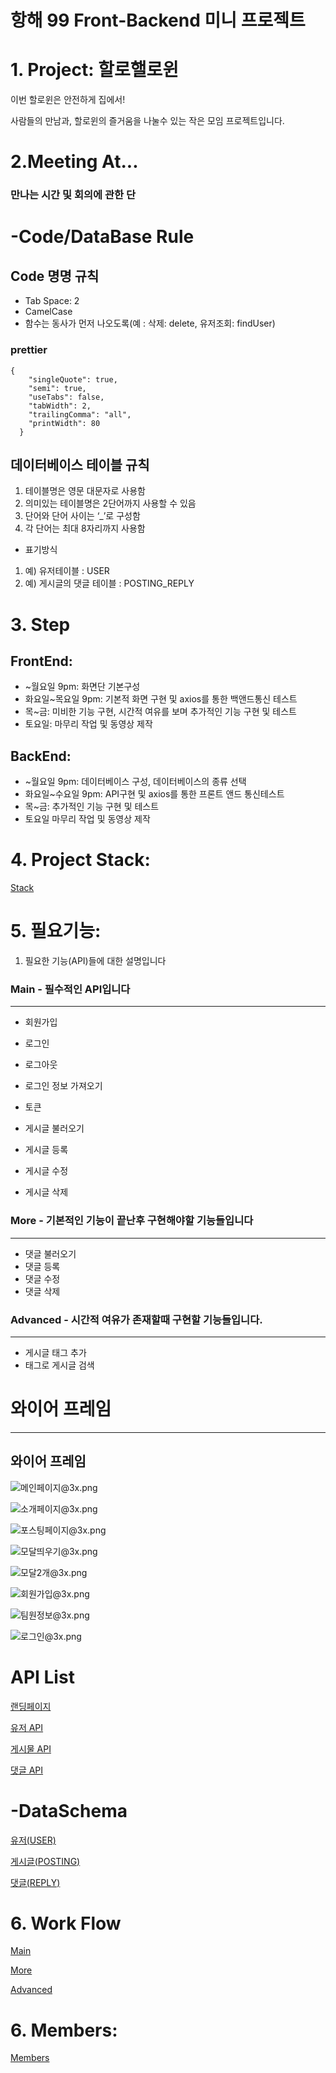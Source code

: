 # 항해 99 Front-Backend 미니 프로젝트

# 1. Project: 할로핼로윈

이번 할로윈은 안전하게 집에서!

사람들의 만남과, 할로윈의 즐거움을 나눌수 있는 작은 모임 프로젝트입니다. 

# 2.Meeting At...

### 만나는 시간 및 회의에 관한 단

# -Code/DataBase Rule

## Code 명명 규칙

- Tab Space: 2
- CamelCase
- 함수는 동사가 먼저 나오도록(예 : 삭제: delete, 유저조회: findUser)

### prettier

```
{
	"singleQuote": true,
	"semi": true,
	"useTabs": false,
	"tabWidth": 2,
	"trailingComma": "all",
	"printWidth": 80
  }
```
## 데이터베이스 테이블 규칙

1. 테이블명은 영문 대문자로 사용함
2. 의미있는 테이블명은 2단어까지 사용할 수 있음
3. 단어와 단어 사이는 ‘_’로 구성함
4. 각 단어는 최대 8자리까지 사용함

- 표기방식
1. 예) 유저테이블 : USER
2. 예) 게시글의 댓글 테이블 : POSTING_REPLY

# 3. Step

## FrontEnd:

- ~월요일 9pm: 화면단 기본구성
- 화요일~목요일 9pm: 기본적 화면 구현 및 axios를 통한 백앤드통신 테스트
- 목~금: 미비한 기능 구현, 시간적 여유를 보며 추가적인 기능 구현 및 테스트
- 토요일: 마무리 작업 및 동영상 제작

## BackEnd:

- ~월요일 9pm: 데이터베이스 구성, 데이터베이스의 종류 선택
- 화요일~수요일 9pm: API구현 및 axios를 통한 프론트 앤드 통신테스트
- 목~금: 추가적인 기능 구현 및 테스트
- 토요일 마무리 작업 및 동영상 제작

# 4. Project Stack:

[Stack](https://www.notion.so/212431407ef94cbabd7a8a00caa967aa)

# 5. 필요기능:

1. 필요한 기능(API)들에 대한 설명입니다

### Main - 필수적인 API입니다

---

- 회원가입
- 로그인
- 로그아웃
- 로그인 정보 가져오기
- 토큰

- 게시글 불러오기
- 게시글 등록
- 게시글 수정
- 게시글 삭제

### More - 기본적인 기능이 끝난후 구현해야할 기능들입니다

---

- 댓글 불러오기
- 댓글 등록
- 댓글 수정
- 댓글 삭제

### Advanced - 시간적 여유가 존재할때 구현할 기능들입니다.

---

- 게시글 태그 추가
- 태그로 게시글 검색

# 와이어 프레임

---

## 와이어 프레임

![메인페이지@3x.png](%E1%84%92%E1%85%A1%E1%86%BC%E1%84%92%E1%85%A2%2099%20Front-Backend%20%E1%84%86%E1%85%B5%E1%84%82%E1%85%B5%20%E1%84%91%E1%85%B3%E1%84%85%E1%85%A9%E1%84%8C%E1%85%A6%E1%86%A8%E1%84%90%E1%85%B3%208c919c7fa65a4ac38631587edf6095c4/%E1%84%86%E1%85%A6%E1%84%8B%E1%85%B5%E1%86%AB%E1%84%91%E1%85%A6%E1%84%8B%E1%85%B5%E1%84%8C%E1%85%B53x.png)

![소개페이지@3x.png](%E1%84%92%E1%85%A1%E1%86%BC%E1%84%92%E1%85%A2%2099%20Front-Backend%20%E1%84%86%E1%85%B5%E1%84%82%E1%85%B5%20%E1%84%91%E1%85%B3%E1%84%85%E1%85%A9%E1%84%8C%E1%85%A6%E1%86%A8%E1%84%90%E1%85%B3%208c919c7fa65a4ac38631587edf6095c4/%E1%84%89%E1%85%A9%E1%84%80%E1%85%A2%E1%84%91%E1%85%A6%E1%84%8B%E1%85%B5%E1%84%8C%E1%85%B53x.png)

![포스팅페이지@3x.png](%E1%84%92%E1%85%A1%E1%86%BC%E1%84%92%E1%85%A2%2099%20Front-Backend%20%E1%84%86%E1%85%B5%E1%84%82%E1%85%B5%20%E1%84%91%E1%85%B3%E1%84%85%E1%85%A9%E1%84%8C%E1%85%A6%E1%86%A8%E1%84%90%E1%85%B3%208c919c7fa65a4ac38631587edf6095c4/%E1%84%91%E1%85%A9%E1%84%89%E1%85%B3%E1%84%90%E1%85%B5%E1%86%BC%E1%84%91%E1%85%A6%E1%84%8B%E1%85%B5%E1%84%8C%E1%85%B53x.png)

![모달띄우기@3x.png](%E1%84%92%E1%85%A1%E1%86%BC%E1%84%92%E1%85%A2%2099%20Front-Backend%20%E1%84%86%E1%85%B5%E1%84%82%E1%85%B5%20%E1%84%91%E1%85%B3%E1%84%85%E1%85%A9%E1%84%8C%E1%85%A6%E1%86%A8%E1%84%90%E1%85%B3%208c919c7fa65a4ac38631587edf6095c4/%E1%84%86%E1%85%A9%E1%84%83%E1%85%A1%E1%86%AF%E1%84%84%E1%85%B4%E1%84%8B%E1%85%AE%E1%84%80%E1%85%B53x.png)

![모달2개@3x.png](%E1%84%92%E1%85%A1%E1%86%BC%E1%84%92%E1%85%A2%2099%20Front-Backend%20%E1%84%86%E1%85%B5%E1%84%82%E1%85%B5%20%E1%84%91%E1%85%B3%E1%84%85%E1%85%A9%E1%84%8C%E1%85%A6%E1%86%A8%E1%84%90%E1%85%B3%208c919c7fa65a4ac38631587edf6095c4/%E1%84%86%E1%85%A9%E1%84%83%E1%85%A1%E1%86%AF2%E1%84%80%E1%85%A23x.png)

![회원가입@3x.png](%E1%84%92%E1%85%A1%E1%86%BC%E1%84%92%E1%85%A2%2099%20Front-Backend%20%E1%84%86%E1%85%B5%E1%84%82%E1%85%B5%20%E1%84%91%E1%85%B3%E1%84%85%E1%85%A9%E1%84%8C%E1%85%A6%E1%86%A8%E1%84%90%E1%85%B3%208c919c7fa65a4ac38631587edf6095c4/%E1%84%92%E1%85%AC%E1%84%8B%E1%85%AF%E1%86%AB%E1%84%80%E1%85%A1%E1%84%8B%E1%85%B5%E1%86%B83x.png)

![팀원정보@3x.png](%E1%84%92%E1%85%A1%E1%86%BC%E1%84%92%E1%85%A2%2099%20Front-Backend%20%E1%84%86%E1%85%B5%E1%84%82%E1%85%B5%20%E1%84%91%E1%85%B3%E1%84%85%E1%85%A9%E1%84%8C%E1%85%A6%E1%86%A8%E1%84%90%E1%85%B3%208c919c7fa65a4ac38631587edf6095c4/%E1%84%90%E1%85%B5%E1%86%B7%E1%84%8B%E1%85%AF%E1%86%AB%E1%84%8C%E1%85%A5%E1%86%BC%E1%84%87%E1%85%A93x.png)

![로그인@3x.png](%E1%84%92%E1%85%A1%E1%86%BC%E1%84%92%E1%85%A2%2099%20Front-Backend%20%E1%84%86%E1%85%B5%E1%84%82%E1%85%B5%20%E1%84%91%E1%85%B3%E1%84%85%E1%85%A9%E1%84%8C%E1%85%A6%E1%86%A8%E1%84%90%E1%85%B3%208c919c7fa65a4ac38631587edf6095c4/%E1%84%85%E1%85%A9%E1%84%80%E1%85%B3%E1%84%8B%E1%85%B5%E1%86%AB3x.png)

# API List

[랜딩페이지 ](https://www.notion.so/9e6acf95250e4e5195ed8e3687e192f2)

[유저 API](https://www.notion.so/4c664fef2477464c85201ba793ead595)

[게시물 API](https://www.notion.so/fce32b93e9f842acb21f4d62a2c3c55e)

[댓글 API](https://www.notion.so/9fc0433fe5ae468d9db09e056e4dd3db)

# -DataSchema

[유저(USER)](https://www.notion.so/1ebee826389a4679b231ca24bf0e88c9)

[게시글(POSTING)](https://www.notion.so/3eece38e38b84684a447c0be0f24146e)

[댓글(REPLY)](https://www.notion.so/36077ce55075435fb82dfaea237aa9b9)

# 6. Work Flow

[Main](https://www.notion.so/666cd789f005432fbb683064770028ec)

[More](https://www.notion.so/66b51c2af659414f8a09b25a018744ef)

[Advanced](https://www.notion.so/1d62e9de623b4251b0cc84a3e65ddbb9)

# 6. Members:

[Members](https://www.notion.so/37c74da611034ea48dc0515324b21819)